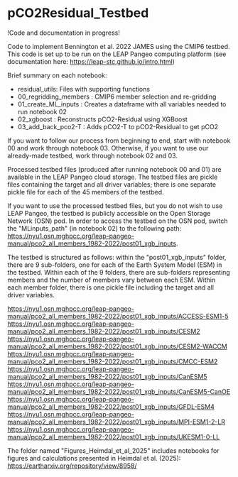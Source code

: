 # pCO2Residual_Testbed

!Code and documentation in progress!

Code to implement Bennington et al. 2022 JAMES using the CMIP6 testbed. This code is set up to be run on the LEAP Pangeo computing platform (see documentation here: https://leap-stc.github.io/intro.html)

Brief summary on each notebook:
- residual_utils: Files with supporting functions
- 00_regridding_members : CMIP6 member selection and re-gridding 
- 01_create_ML_inputs : Creates a dataframe with all variables needed to run notebook 02
- 02_xgboost : Reconstructs pCO2-Residual using XGBoost
- 03_add_back_pco2-T : Adds pCO2-T to pCO2-Residual to get pCO2

If you want to follow our process from beginning to end, start with notebook 00 and work through notebook 03. Otherwise, if you want to use our already-made testbed, work through notebook 02 and 03. 

Processed testbed files (produced after running notebook 00 and 01) are available in the LEAP Pangeo cloud storage. The testbed files are pickle files containing the target and all driver variables; there is one separate pickle file for each of the 45 members of the testbed. 

If you want to use the processed testbed files, but you do not wish to use LEAP Pangeo, the testbed is publicly accessible on the Open Storage Network (OSN) pod. In order to access the testbed on the OSN pod, switch the "MLinputs_path" (in notebook 02) to the following path: https://nyu1.osn.mghpcc.org/leap-pangeo-manual/pco2_all_members_1982-2022/post01_xgb_inputs. 

The testbed is structured as follows: within the "post01_xgb_inputs" folder, there are 9 sub-folders, one for each of the Earth System Model (ESM) in the testbed. Within each of the 9 folders, there are sub-folders representing members and the number of members vary between each ESM. Within each member folder, there is one pickle file including the target and all driver variables.

https://nyu1.osn.mghpcc.org/leap-pangeo-manual/pco2_all_members_1982-2022/post01_xgb_inputs/ACCESS-ESM1-5
https://nyu1.osn.mghpcc.org/leap-pangeo-manual/pco2_all_members_1982-2022/post01_xgb_inputs/CESM2
https://nyu1.osn.mghpcc.org/leap-pangeo-manual/pco2_all_members_1982-2022/post01_xgb_inputs/CESM2-WACCM
https://nyu1.osn.mghpcc.org/leap-pangeo-manual/pco2_all_members_1982-2022/post01_xgb_inputs/CMCC-ESM2
https://nyu1.osn.mghpcc.org/leap-pangeo-manual/pco2_all_members_1982-2022/post01_xgb_inputs/CanESM5
https://nyu1.osn.mghpcc.org/leap-pangeo-manual/pco2_all_members_1982-2022/post01_xgb_inputs/CanESM5-CanOE
https://nyu1.osn.mghpcc.org/leap-pangeo-manual/pco2_all_members_1982-2022/post01_xgb_inputs/GFDL-ESM4
https://nyu1.osn.mghpcc.org/leap-pangeo-manual/pco2_all_members_1982-2022/post01_xgb_inputs/MPI-ESM1-2-LR
https://nyu1.osn.mghpcc.org/leap-pangeo-manual/pco2_all_members_1982-2022/post01_xgb_inputs/UKESM1-0-LL

The folder named "Figures_Heimdal_et_al_2025" includes notebooks for figures and calculations presented in Heimdal et al. (2025): https://eartharxiv.org/repository/view/8958/

